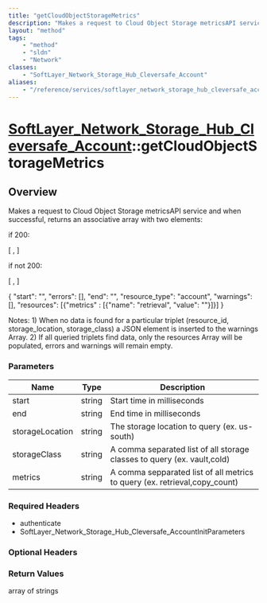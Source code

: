 ```yaml
---
title: "getCloudObjectStorageMetrics"
description: "Makes a request to Cloud Object Storage metricsAPI service and when successful, returns an associative array with two el... "
layout: "method"
tags:
    - "method"
    - "sldn"
    - "Network"
classes:
    - "SoftLayer_Network_Storage_Hub_Cleversafe_Account"
aliases:
    - "/reference/services/softlayer_network_storage_hub_cleversafe_account/getCloudObjectStorageMetrics"
---
```

# [SoftLayer_Network_Storage_Hub_Cleversafe_Account](/reference/services/SoftLayer_Network_Storage_Hub_Cleversafe_Account)::getCloudObjectStorageMetrics




## Overview 
Makes a request to Cloud Object Storage metricsAPI service and when successful, returns an associative array with two elements: 

if 200: 

[ <response Status Code String>, <JSON from metricsAPI as outlined below as String> ] 

if  not 200: 

[ <response Status Code String>, <response body as String> ] 



{ "start": "<timeInMilliseconds>", "errors": [], "end": "<timeInMilliseconds>", "resource_type": "account", "warnings": [], "resources": [{"metrics" : [{"name": "retrieval", "value": "<number>"}]}] } 

Notes: 1) When no data is found for a particular triplet (resource_id, storage_location, storage_class) a JSON element is inserted to the warnings Array. 2) If all queried triplets find data, only the resources Array will be populated, errors and warnings will remain empty. 



### Parameters 
|Name | Type | Description |
| --- | --- | --- |
|start| string| Start time in milliseconds|
|end| string| End time in milliseconds|
|storageLocation| string| The storage location to query (ex. us-south)|
|storageClass| string| A comma separated list of all storage classes to query (ex. vault,cold)|
|metrics| string| A comma sepparated list of all metrics to query (ex. retrieval,copy_count)|


### Required Headers
* authenticate
* SoftLayer_Network_Storage_Hub_Cleversafe_AccountInitParameters

### Optional Headers

### Return Values
array of strings

